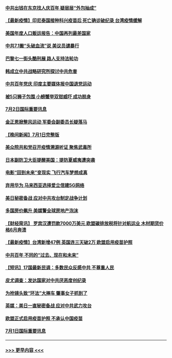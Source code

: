 #### [中共出钱在东京找人庆百年 疑层层“外包抽成”](../pages/prog202/a103156897.md?t=07030352) 
#### [【最新疫情】印尼泰国接种科兴疫苗后 死亡确诊破纪录 台湾疫情缓解](../pages/prog202/a103156785.md?t=07030352) 
#### [美国年度人口贩运报告：中国再列最差国家](../pages/prog202/a103156744.md?t=07030352) 
#### [中共7.1搬“头破血流”说 美议员谴暴行](../pages/prog202/a103156715.md?t=07030352) 
#### [巴黎七一街头酷刑展 路人支持法轮功](../pages/prog202/a103156684.md?t=07030352) 
#### [韩成立中共战略研究所探讨中共危害](../pages/prog202/a103156663.md?t=07030352) 
#### [中共百年党庆 印度主要媒体报中国退党运动](../pages/prog202/a103156461.md?t=07030352) 
#### [被5只狮子包围 小螃蟹举双钳威吓 成功脱身](../pages/prog202/a103156576.md?t=07030352) 
#### [7月2日国际重要讯息](../pages/prog202/a103156522.md?t=07030352) 
#### [金正恩掀整风运动 军委会副委员长疑落马](../pages/prog202/a103156454.md?t=07030352) 
#### [【晚间新闻】7月1日完整版](../pages/prog202/a103156340.md?t=07030352) 
#### [美众院共和党召开疫情溯源听证 聚焦武毒所](../pages/prog202/a103155272.md?t=07030352) 
#### [日本副防卫大臣提醒美国：提防夏威夷遭突袭](../pages/prog202/a103155797.md?t=07030352) 
#### [电影“回到未来”变现实 飞行汽车梦想成真](../pages/prog202/a103156179.md?t=07030352) 
#### [弃用华为 马来西亚选择爱立信建5G网络](../pages/prog202/a103156151.md?t=07030352) 
#### [美日秘密备战 应对中共攻台制定战争计划](../pages/prog202/a103156111.md?t=07030352) 
#### [多国房价飙升 美媒警全球房地产泡沫](../pages/prog202/a103155808.md?t=07030352) 
#### [【财经简讯】 罗宾汉遭罚款7000万美元 欧盟碳排放税将针对航运业 木材期货价格6月奔溃](../pages/prog202/a103156071.md?t=07030352) 
#### [【最新疫情】台湾新增47例  英国连三天破2万 欧盟启用疫苗护照](../pages/prog202/a103155946.md?t=07030352) 
#### [中共百年 不同的“过去、现在和未来”](../pages/prog202/a103155972.md?t=07030352) 
#### [【短讯】17国最新民调：多数民众反感中共 不尊重人民](../pages/prog202/a103155865.md?t=07030352) 
#### [皮尤调查：发达国家对中共厌恶度创纪录](../pages/prog202/a103155839.md?t=07030352) 
#### [为抢镜头致“环法”大摔车 肇事女子抓到了](../pages/prog202/a103155666.md?t=07030352) 
#### [英媒：美日一直秘密备战 应对中共武力攻台](../pages/prog202/a103155725.md?t=07030352) 
#### [欧盟正式启用疫苗护照 不承认中国疫苗](../pages/prog202/a103155681.md?t=07030352) 
#### [7月1日国际重要讯息](../pages/prog202/a103155709.md?t=07030352) 

----
#### [ >>> 更早内容 <<< ](../indexes/prog202-earlier.md)
